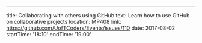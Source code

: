 ---
title: Collaborating with others using GitHub
text: Learn how to use GitHub on collaborative projects
location: MP408
link: https://github.com/UofTCoders/Events/issues/110
date: 2017-08-02
startTime: '18:10'
endTime: '19:00'
